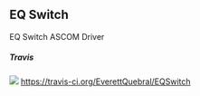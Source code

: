 ## EQ Switch

EQ Switch ASCOM Driver

##### Travis
<img src="https://travis-ci.org/EverettQuebral/EQSwitch.png"/> https://travis-ci.org/EverettQuebral/EQSwitch